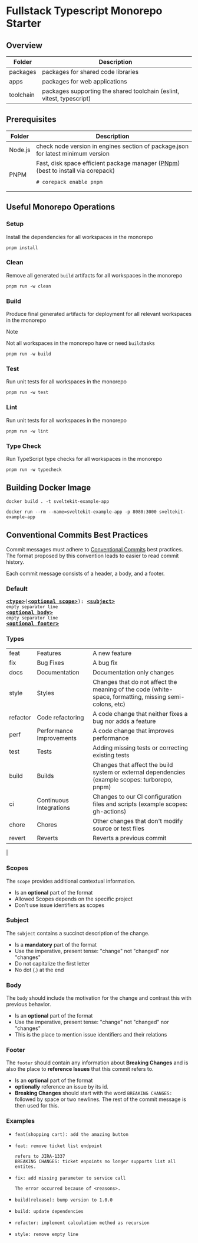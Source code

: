 # Fullstack Typescript Monorepo Starter

## Overview

| Folder    | Description                                                           |
|-----------|-----------------------------------------------------------------------|
| packages  | packages for shared code libraries                                    |
| apps      | packages for web applications                                         |
| toolchain | packages supporting the shared toolchain (eslint, vitest, typescript) |

## Prerequisites

| Folder  | Description                                                                                                                                                  |
|---------|--------------------------------------------------------------------------------------------------------------------------------------------------------------|
| Node.js | check node version in engines section of package.json for latest minimum version                                                                             |
| PNPM    | Fast, disk space efficient package manager ([PNpm](https://pnpm.io)) <br>(best to install via corepack) <pre lang="shell"><code># corepack enable pnpm</pre> |

## Useful Monorepo Operations

### Setup

Install the dependencies for all workspaces in the monorepo

```shell
pnpm install
```

### Clean

Remove all generated `build` artifacts for all workspaces in the monorepo

```shell
pnpm run -w clean
```

### Build

Produce final generated artifacts for deployment for all relevant workspaces in the monorepo
> [!NOTE]
> Not all workspaces in the monorepo have or need `build`tasks

```shell
pnpm run -w build
```

### Test

Run unit tests for all workspaces in the monorepo

```shell
pnpm run -w test
```

### Lint

Run unit tests for all workspaces in the monorepo

```shell
pnpm run -w lint
```

### Type Check

Run TypeScript type checks for all workspaces in the monorepo

```shell
pnpm run -w typecheck
```

## Building Docker Image
```shell
docker build . -t sveltekit-example-app
```
```shell
docker run --rm --name=sveltekit-example-app -p 8080:3000 sveltekit-example-app
```

## Conventional Commits Best Practices

Commit messages must adhere to [Conventional Commits](https://www.conventionalcommits.org/) best practices. The format
proposed by this convention leads to easier to read
commit history.

Each commit message consists of a header, a body, and a footer.

### Default

<pre>
<b><a href="#types">&lt;type&gt;</a></b>(<b><a href="#scopes">&lt;optional scope&gt;</a></b>): <b><a href="#subject">&lt;subject&gt;</a></b>
<sub>empty separator line</sub>
<b><a href="#body">&lt;optional body&gt;</a></b>
<sub>empty separator line</sub>
<b><a href="#footer">&lt;optional footer&gt;</a></b>
</pre>

### Types

|          |                          |                                                                                                        |
|----------|--------------------------|--------------------------------------------------------------------------------------------------------|
| feat     | Features                 | A new feature                                                                                          |
| fix      | Bug Fixes                | A bug fix                                                                                              |
| docs     | Documentation            | Documentation only changes                                                                             |
| style    | Styles                   | Changes that do not affect the meaning of the code (white-space, formatting, missing semi-colons, etc) |
| refactor | Code refactoring         | A code change that neither fixes a bug nor adds a feature                                              |
| perf     | Performance Improvements | A code change that improves performance                                                                |
| test     | Tests                    | Adding missing tests or correcting existing tests                                                      |
| build    | Builds                   | Changes that affect the build system or external dependencies (example scopes: turborepo, pnpm)        |
| ci       | Continuous Integrations  | Changes to our CI config­uration files and scripts (example scopes: gh-actions)                        |
| chore    | Chores                   | Other changes that don't modify source or test files                                                   |
| revert   | Reverts                  | Reverts a previous commit                                                                              |
|

### Scopes

The `scope` provides additional contextual information.

* Is an **optional** part of the format
* Allowed Scopes depends on the specific project
* Don't use issue identifiers as scopes

### Subject

The `subject` contains a succinct description of the change.

* Is a **mandatory** part of the format
* Use the imperative, present tense: "change" not "changed" nor "changes"
* Do not capitalize the first letter
* No dot (.) at the end

### Body

The `body` should include the motivation for the change and contrast this with previous behavior.

* Is an **optional** part of the format
* Use the imperative, present tense: "change" not "changed" nor "changes"
* This is the place to mention issue identifiers and their relations

### Footer

The `footer` should contain any information about **Breaking Changes** and is also the place to **reference Issues**
that this commit refers to.

* Is an **optional** part of the format
* **optionally** reference an issue by its id.
* **Breaking Changes** should start with the word `BREAKING CHANGES:` followed by space or two newlines. The rest of the
  commit message is then used for this.

### Examples

* ```
  feat(shopping cart): add the amazing button
  ```
* ```
  feat: remove ticket list endpoint
  
  refers to JIRA-1337
  BREAKING CHANGES: ticket enpoints no longer supports list all entites.
  ```
* ```
  fix: add missing parameter to service call
  
  The error occurred because of <reasons>.
  ```
* ```
  build(release): bump version to 1.0.0
  ```
* ```
  build: update dependencies
  ```
* ```
  refactor: implement calculation method as recursion
  ```
* ```
  style: remove empty line
  ```
